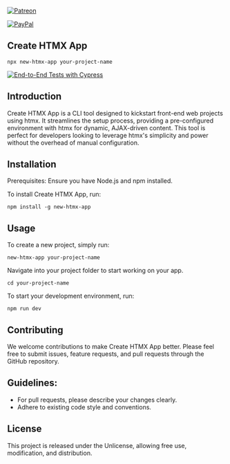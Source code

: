 [![Patreon](https://cloud.githubusercontent.com/assets/8225057/5990484/70413560-a9ab-11e4-8942-1a63607c0b00.png)](http://www.patreon.com/codegympr)

[![PayPal](https://www.paypalobjects.com/en_US/i/btn/btn_donate_LG.gif)](https://www.paypal.com/donate/?hosted_button_id=MRRELNH4X4H3Y)

## Create HTMX App
```
npx new-htmx-app your-project-name
```
[![End-to-End Tests with Cypress](https://github.com/codegympr/create-htmx-app/actions/workflows/test.yml/badge.svg)](https://github.com/codegympr/create-htmx-app/actions/workflows/test.yml)

## Introduction

Create HTMX App is a CLI tool designed to kickstart front-end web projects using htmx. It streamlines the setup process, providing a pre-configured environment with htmx for dynamic, AJAX-driven content. This tool is perfect for developers looking to leverage htmx's simplicity and power without the overhead of manual configuration.

## Installation

Prerequisites: Ensure you have Node.js and npm installed.

To install Create HTMX App, run:
```
npm install -g new-htmx-app
```
## Usage

To create a new project, simply run:
```
new-htmx-app your-project-name
```
Navigate into your project folder to start working on your app.
```
cd your-project-name
```
To start your development environment, run:
```
npm run dev
```

## Contributing

We welcome contributions to make Create HTMX App better. Please feel free to submit issues, feature requests, and pull requests through the GitHub repository.

## Guidelines:

- For pull requests, please describe your changes clearly.
- Adhere to existing code style and conventions.

## License

This project is released under the Unlicense, allowing free use, modification, and distribution.
